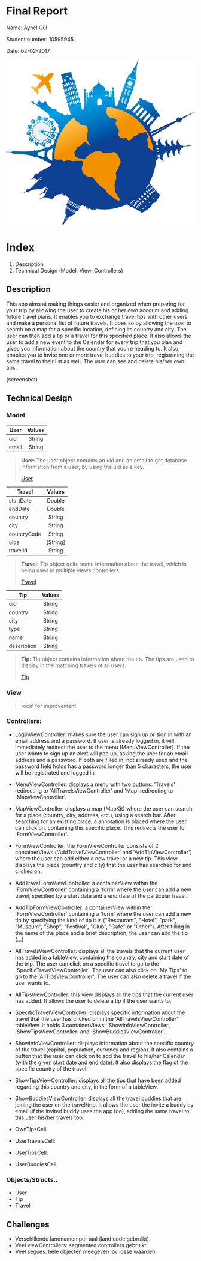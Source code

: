 # Final Report

Name: Aynel Gül

Student number: 10595945

Date: 02-02-2017

![](Doc/app-icon.jpg)

# Index
1. Description
2. Technical Design (Model, View, Controllers)


## Description
This app aims at making things easier and organized when preparing for your trip by allowing the user to create his or her own account and adding future travel plans. It enables you to exchange travel tips with other users and make a personal list of future travels. It does so by allowing the user to search on a map for a specific location, defining its country and city. The user can then add a tip or a travel for this specified place. It also allows the user to add a new event to the Calendar for every trip that you plan and gives you information about the country that you're heading to. It also enables you to invite one or more travel buddies to your trip, registrating the same travel to their list as well. The user can see and delete his/her own tips. 

(screenshot)

## Technical Design

### Model

| **User**      | **Values**         |
| ------------- |:------------------:|
| uid           | String             |
| email         | String             |


> **User:**
> The user object contains an uid and an email to get database information from a user, by using
> the uid as a key. 
>
> [User](https://github.com/Aynelgul/finalproject/blob/master/finalproject/User.swift)


| **Travel**    | **Values**         |
| ------------- |:------------------:|
| startDate     | Double             |
| endDate       | Double             |
| country       | String             |
| city          | String             |
| countryCode   | String             |
| uids          | [String]           |
| travelId      | String             |


> **Travel:**
> Tip object quite some information about the travel, which is being used in multiple views
> controllers.
>
> [Travel](https://github.com/Aynelgul/finalproject/blob/master/finalproject/Travel.swift)


| **Tip**       | **Values**         |
| ------------- |:------------------:|
| uid           | String             |
| country       | String             |
| city          | String             |
| type          | String             |
| name          | String             |
| description   | String             |


> **Tip:**
> Tip object contains information about the tip. The tips are used to display in the matching travels 
> of all users.
>
> [Tip](https://github.com/Aynelgul/finalproject/blob/master/finalproject/Tip.swift)


### View
> room for improvement

### Controllers:
- LoginViewController: makes sure the user can sign up or sign in with an email address and a password. If user is already logged in, it will immediately redirect the user to the menu (MenuViewController). If the user wants to sign up an alert will pop up, asking the user for an email address and a password. If both are filled in, not already used and the password field holds has a password longer than 5 characters, the user will be registrated and logged in.
- MenuViewController: displays a menu with two buttons: 'Travels' redirecting to 'AllTravelsViewController' and 'Map' redirecting to 'MapViewController'.
- MapViewController: displays a map (MapKit) where the user can search for a place (country, city, address, etc.), using a search bar. After searching for an existing place, a annotation is placed where the user can click on, containing this specific place. This redirects the user to 'FormViewController'.
- FormViewController: the FormViewController consists of 2 containerViews ('AddTravelViewController' and 'AddTipViewController') where the user can add either a new travel or a new tip. This view displays the place (country and city) that the user has searched for and clicked on.
- AddTravelFormViewController: a containerView within the 'FormViewController' containing a 'form' where the user can add a new travel, specified by a start date and a end date of the particular travel. 
- AddTipFormViewController: a containerView within the 'FormViewController' containing a 'form' where the user can add a new tip by specifying the kind of tip it is ("Restaurant", "Hotel", "park", "Museum", "Shop", "Festival", "Club", "Cafe" or "Other"). After filling in the name of the place and a brief description, the user can add the tip (...)
- AllTravelsViewController: displays all the travels that the current user has added in a tableView, containing the country, city and start date of the trip. The user can click on a specific travel to go to the 'SpecificTravelViewController'. The user can also click on 'My Tips' to go to the 'AllTipsViewController'. The user can also delete a travel if the user wants to.
- AllTipsViewController: this view displays all the tips that the current user has added. It allows the user to delete a tip if the user wants to.
- SpecificTravelViewController: displays specific information about the travel that the user has clicked on in the 'AllTravelsViewController' tableView. It holds 3 containerViews: 'ShowInfoViewController', 'ShowTipsViewController' and 'ShowBuddiesViewController'.
- ShowInfoViewController: displays information about the specific country of the travel (capital, population, currency and region). It also contains a button that the user can click on to add the travel to his/her Calendar (with the given start date and end date). It also displays the flag of the specific country of the travel. 
- ShowTipsViewController: displays all the tips that have been added regarding this country and city, in the form of a tableView. 
- ShowBuddiesViewController: displays all the travel buddies that are joining the user on the travel/trip. It allows the user the invite a buddy by email (if the invited buddy uses the app too), adding the same travel to this user his/her travels too. 

- OwnTipsCell:
- UserTravelsCell:
- UserTipsCell:
- UserBuddiesCell:

### Objects/Structs..
- User
- Tip
- Travel

## Challenges
- Verschillende landnamen per taal (land code gebruikt).
- Veel viewControllers: segmented controllers gebruikt
- Veel segues: hele objecten meegeven ipv losse waarden
